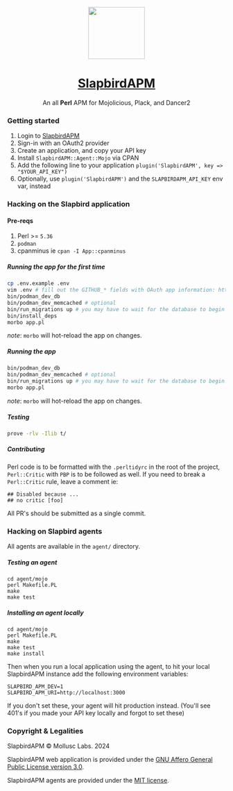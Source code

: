 <p align="center">
	<a href="https://slapbirdapm.com">
    <img width="130" height="120" src="https://github.com/rawleyfowler/slapbird/assets/75388349/bfbee229-59e9-44ea-9249-8707af4322b0"/>
	</a>
</p>
<h1 align="center"><a href="https://www.slapbirdapm.com">SlapbirdAPM</a></h1>
<p align="center">
  An all <b>Perl</b> APM for Mojolicious, Plack, and Dancer2
</p>

### Getting started

1. Login to [SlapbirdAPM](https://www.slapbirdapm.com)
2. Sign-in with an OAuth2 provider
3. Create an application, and copy your API key
4. Install `SlapbirdAPM::Agent::Mojo` via CPAN
5. Add the following line to your application `plugin('SlapbirdAPM', key => "$YOUR_API_KEY")`
6. Optionally, use `plugin('SlapbirdAPM')` and the `SLAPBIRDAPM_API_KEY` env var, instead

### Hacking on the Slapbird application

#### Pre-reqs

1. Perl >= `5.36`
2. `podman`
3. cpanminus ie `cpan -I App::cpanminus`

##### Running the app for the first time

```sh
cp .env.example .env
vim .env # fill out the GITHUB_* fields with OAuth app information: https://github.com/settings/developers
bin/podman_dev_db
bin/podman_dev_memcached # optional
bin/run_migrations up # you may have to wait for the database to begin accepting connections
bin/install_deps
morbo app.pl
```

*note*: `morbo` will hot-reload the app on changes.

##### Running the app

```sh
bin/podman_dev_db
bin/podman_dev_memcached # optional
bin/run_migrations up # you may have to wait for the database to begin accepting connections
morbo app.pl
```

*note*: `morbo` will hot-reload the app on changes.

##### Testing

```sh
prove -rlv -Ilib t/
```

##### Contributing

Perl code is to be formatted with the `.perltidyrc` in the root of the project, `Perl::Critic` with `PBP`
is to be followed as well. If you need to break a `Perl::Critic` rule, leave a comment ie: 

```
## Disabled because ...
## no critic [foo]
```

All PR's should be submitted as a single commit.

### Hacking on Slapbird agents

All agents are available in the `agent/` directory.

##### Testing an agent

```
cd agent/mojo
perl Makefile.PL
make
make test
```

##### Installing an agent locally

```
cd agent/mojo
perl Makefile.PL
make
make test
make install
```

Then when you run a local application using the agent, to hit your local SlapbirdAPM instance add the following environment variables:

```
SLAPBIRD_APM_DEV=1
SLAPBIRD_APM_URI=http://localhost:3000
```

If you don't set these, your agent will hit production instead. (You'll see 401's if you made your API key locally and forgot to set these)

### Copyright & Legalities

SlapbirdAPM &copy; Mollusc Labs. 2024

SlapbirdAPM web application is provided under the [GNU Affero General Public License version 3.0](https://www.gnu.org/licenses/agpl-3.0.en.html).

SlapbirdAPM agents are provided under the [MIT license](https://opensource.org/license/mit).
